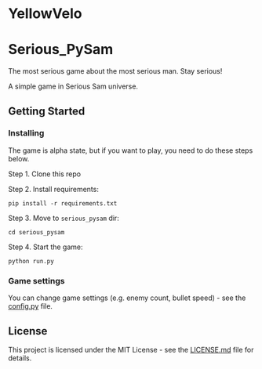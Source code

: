 # YellowVelo
 # Serious_PySam
The most serious game about the most serious man. Stay serious!

A simple game in Serious Sam universe.

## Getting Started

### Installing
The game is alpha state, but if you want to play, you need to do these steps below.

Step 1. Clone this repo

Step 2. Install requirements:
```
pip install -r requirements.txt
```

Step 3. Move to `serious_pysam` dir:
```
cd serious_pysam
```

Step 4. Start the game:
```
python run.py
```

### Game settings
You can change game settings (e.g. enemy count, bullet speed) - see the [config.py](serious_pysam/config.py) file.

## License

This project is licensed under the MIT License - see the [LICENSE.md](LICENSE.md) file for details.
